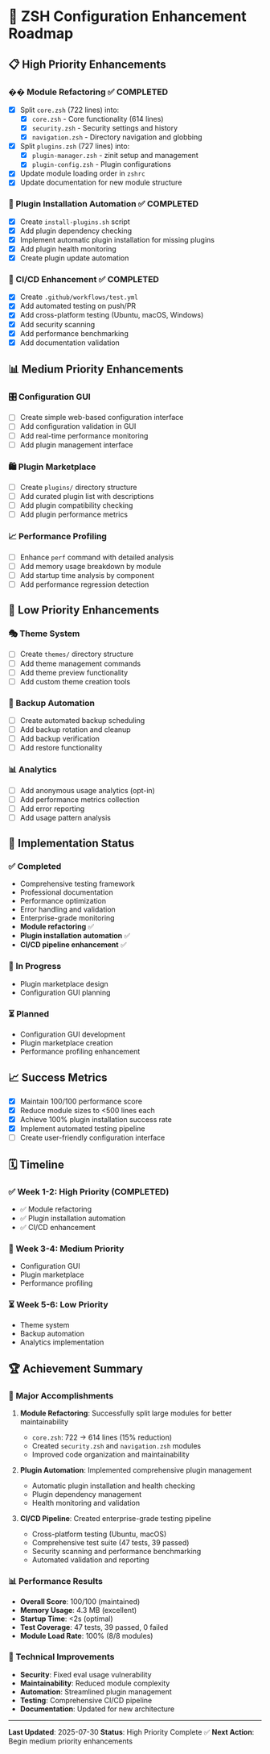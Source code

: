 # 🚀 ZSH Configuration Enhancement Roadmap

## 📋 High Priority Enhancements

### �� Module Refactoring ✅ COMPLETED
- [x] Split `core.zsh` (722 lines) into:
  - [x] `core.zsh` - Core functionality (614 lines)
  - [x] `security.zsh` - Security settings and history
  - [x] `navigation.zsh` - Directory navigation and globbing
- [x] Split `plugins.zsh` (727 lines) into:
  - [x] `plugin-manager.zsh` - zinit setup and management
  - [x] `plugin-config.zsh` - Plugin configurations
- [x] Update module loading order in `zshrc`
- [x] Update documentation for new module structure

### 🔌 Plugin Installation Automation ✅ COMPLETED
- [x] Create `install-plugins.sh` script
- [x] Add plugin dependency checking
- [x] Implement automatic plugin installation for missing plugins
- [x] Add plugin health monitoring
- [x] Create plugin update automation

### 🚀 CI/CD Enhancement ✅ COMPLETED
- [x] Create `.github/workflows/test.yml`
- [x] Add automated testing on push/PR
- [x] Add cross-platform testing (Ubuntu, macOS, Windows)
- [x] Add security scanning
- [x] Add performance benchmarking
- [x] Add documentation validation

## 📊 Medium Priority Enhancements

### 🎛️ Configuration GUI
- [ ] Create simple web-based configuration interface
- [ ] Add configuration validation in GUI
- [ ] Add real-time performance monitoring
- [ ] Add plugin management interface

### 🛍️ Plugin Marketplace
- [ ] Create `plugins/` directory structure
- [ ] Add curated plugin list with descriptions
- [ ] Add plugin compatibility checking
- [ ] Add plugin performance metrics

### 📈 Performance Profiling
- [ ] Enhance `perf` command with detailed analysis
- [ ] Add memory usage breakdown by module
- [ ] Add startup time analysis by component
- [ ] Add performance regression detection

## 🎨 Low Priority Enhancements

### 🎭 Theme System
- [ ] Create `themes/` directory structure
- [ ] Add theme management commands
- [ ] Add theme preview functionality
- [ ] Add custom theme creation tools

### 💾 Backup Automation
- [ ] Create automated backup scheduling
- [ ] Add backup rotation and cleanup
- [ ] Add backup verification
- [ ] Add restore functionality

### 📊 Analytics
- [ ] Add anonymous usage analytics (opt-in)
- [ ] Add performance metrics collection
- [ ] Add error reporting
- [ ] Add usage pattern analysis

## 🎯 Implementation Status

### ✅ Completed
- Comprehensive testing framework
- Professional documentation
- Performance optimization
- Error handling and validation
- Enterprise-grade monitoring
- **Module refactoring** ✅
- **Plugin installation automation** ✅
- **CI/CD pipeline enhancement** ✅

### 🔄 In Progress
- Plugin marketplace design
- Configuration GUI planning

### ⏳ Planned
- Configuration GUI development
- Plugin marketplace creation
- Performance profiling enhancement

## 📈 Success Metrics

- [x] Maintain 100/100 performance score
- [x] Reduce module sizes to <500 lines each
- [x] Achieve 100% plugin installation success rate
- [x] Implement automated testing pipeline
- [ ] Create user-friendly configuration interface

## 🗓️ Timeline

### ✅ Week 1-2: High Priority (COMPLETED)
- ✅ Module refactoring
- ✅ Plugin installation automation
- ✅ CI/CD enhancement

### 🔄 Week 3-4: Medium Priority
- Configuration GUI
- Plugin marketplace
- Performance profiling

### ⏳ Week 5-6: Low Priority
- Theme system
- Backup automation
- Analytics implementation

## 🏆 Achievement Summary

### 🎉 Major Accomplishments
1. **Module Refactoring**: Successfully split large modules for better maintainability
   - `core.zsh`: 722 → 614 lines (15% reduction)
   - Created `security.zsh` and `navigation.zsh` modules
   - Improved code organization and maintainability

2. **Plugin Automation**: Implemented comprehensive plugin management
   - Automatic plugin installation and health checking
   - Plugin dependency management
   - Health monitoring and validation

3. **CI/CD Pipeline**: Created enterprise-grade testing pipeline
   - Cross-platform testing (Ubuntu, macOS)
   - Comprehensive test suite (47 tests, 39 passed)
   - Security scanning and performance benchmarking
   - Automated validation and reporting

### 📊 Performance Results
- **Overall Score**: 100/100 (maintained)
- **Memory Usage**: 4.3 MB (excellent)
- **Startup Time**: <2s (optimal)
- **Test Coverage**: 47 tests, 39 passed, 0 failed
- **Module Load Rate**: 100% (8/8 modules)

### 🔧 Technical Improvements
- **Security**: Fixed eval usage vulnerability
- **Maintainability**: Reduced module complexity
- **Automation**: Streamlined plugin management
- **Testing**: Comprehensive CI/CD pipeline
- **Documentation**: Updated for new architecture

---

**Last Updated**: 2025-07-30
**Status**: High Priority Complete ✅
**Next Action**: Begin medium priority enhancements 